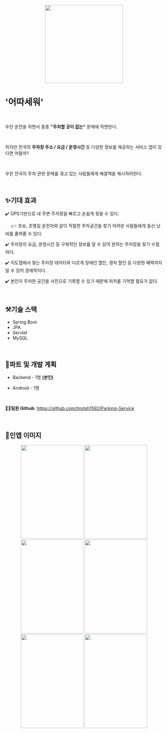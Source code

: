<br>

<br>

<br>

<p align="center">
  <img width="250" height="250" src="https://user-images.githubusercontent.com/84304802/145155841-90c5d0d0-c84d-4ba3-87c7-2c39370bbc78.jpg">
</p>


# '어따세워'

<br>

우린 운전을 하면서 종종 **"주차할 곳이 없는"** 문제에 직면한다.

<br>

하지만 전국의 **주차장 주소 / 요금 / 운영시간** 등 다양한 정보를 제공하는 서비스 앱이 있다면 어떨까?

<br>

우린 전국의 주차 관련 문제를 겪고 있는 사람들에게 해결책을 제시하려한다.

<br>

## ✨기대 효과

✔️ GPS기반으로 내 주변 주차장을 빠르고 손쉽게 찾을 수 있다.

&nbsp;&nbsp;&nbsp;&nbsp;&nbsp;👉 초보, 초행길 운전자와 같이 적절한 주차공간을 찾기 어려운 사람들에게 동선 낭비를 줄여줄 수 있다.

✔️ 주차장의 요금, 운영시간 등 구체적인 정보를 알 수 있어 원하는 주차장을 찾기 수월하다.

✔️ 지도앱에서 찾는 주차장 데이터와 다르게 장애인 할인, 경차 할인 등 다양한 혜택까지 알 수 있어 경제적이다.

✔️ 본인이 주차한 공간을 사진으로 기록할 수 있기 때문에 위치를 기억할 필요가 없다.

<br>

## ⚒️기술 스택

- Spring Boot
- JPA
- Servlet
- MySQL

<br>

## 👥파트 및 개발 계획

- Backend - 1명 **(본인)**

- Android - 1명

 <br>

🙎‍♂️**팀원 Github**: https://github.com/tmdgh1592/Parking-Service

<br>

## 📱인앱 이미지

<p align="center" display="inline-block">
  <img width="200" height="300" src="https://user-images.githubusercontent.com/84304802/146116777-571a8920-760e-43e4-b78b-ea0368569100.jpg">
  <img width="200" height="300" src="https://user-images.githubusercontent.com/84304802/146116792-fcbba351-d8d4-4c77-8044-e4c30d6fb5d1.jpg">
  <img width="200" height="300" src="https://user-images.githubusercontent.com/84304802/146116796-05297791-8321-4fe6-add0-48c640db032b.jpg">
  <img width="200" height="300" src="https://user-images.githubusercontent.com/84304802/146116797-ed6507cd-519f-452a-b1e2-c71f1adbfe01.jpg">
  <img width="200" height="300" src="https://user-images.githubusercontent.com/84304802/146116803-54f421f6-a391-4e22-a4b0-131f7028bf16.jpg">
  <img width="200" height="300" src="https://user-images.githubusercontent.com/84304802/146116807-f2f763f0-c174-4216-bfaf-c67a3ababed4.jpg">
</p>

<br>

